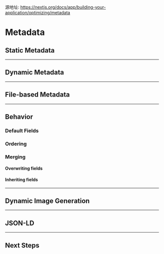 源地址: https://nextjs.org/docs/app/building-your-application/optimizing/metadata

# Metadata

## Static Metadata

---

## Dynamic Metadata

---

## File-based Metadata

---

## Behavior

### Default Fields

### Ordering

### Merging

#### Overwriting fields

#### Inheriting fields

---

## Dynamic Image Generation

---

## JSON-LD

---

## Next Steps
